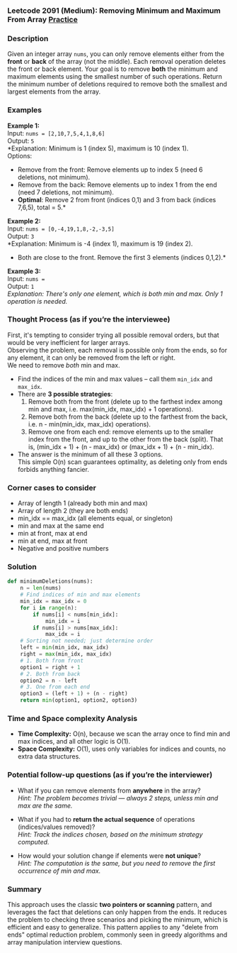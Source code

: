 ### Leetcode 2091 (Medium): Removing Minimum and Maximum From Array [Practice](https://leetcode.com/problems/removing-minimum-and-maximum-from-array)

### Description  
Given an integer array `nums`, you can only remove elements either from the **front** or **back** of the array (not the middle). Each removal operation deletes the front or back element. Your goal is to remove **both** the minimum and maximum elements using the smallest number of such operations. Return the minimum number of deletions required to remove both the smallest and largest elements from the array.

### Examples  

**Example 1:**  
Input: `nums = [2,10,7,5,4,1,8,6]`  
Output: `5`  
*Explanation: Minimum is 1 (index 5), maximum is 10 (index 1).  
Options:  
- Remove from the front: Remove elements up to index 5 (need 6 deletions, not minimum).  
- Remove from the back: Remove elements up to index 1 from the end (need 7 deletions, not minimum).  
- **Optimal**: Remove 2 from front (indices 0,1) and 3 from back (indices 7,6,5), total = 5.*

**Example 2:**  
Input: `nums = [0,-4,19,1,8,-2,-3,5]`  
Output: `3`  
*Explanation: Minimum is -4 (index 1), maximum is 19 (index 2).  
- Both are close to the front. Remove the first 3 elements (indices 0,1,2).*

**Example 3:**  
Input: `nums = `  
Output: `1`  
*Explanation: There's only one element, which is both min and max. Only 1 operation is needed.*

### Thought Process (as if you’re the interviewee)  
First, it's tempting to consider trying all possible removal orders, but that would be very inefficient for larger arrays.  
Observing the problem, each removal is possible only from the ends, so for any element, it can only be removed from the left or right.  
We need to remove *both* min and max.  
- Find the indices of the min and max values – call them `min_idx` and `max_idx`.
- There are **3 possible strategies**:  
  1. Remove both from the front (delete up to the farthest index among min and max, i.e. max(min_idx, max_idx) + 1 operations).
  2. Remove both from the back (delete up to the farthest from the back, i.e. n - min(min_idx, max_idx) operations).
  3. Remove one from each end: remove elements up to the smaller index from the front, and up to the other from the back (split). That is, (min_idx + 1) + (n - max_idx) or (max_idx + 1) + (n - min_idx).
- The answer is the minimum of all these 3 options.  
This simple O(n) scan guarantees optimality, as deleting only from ends forbids anything fancier.

### Corner cases to consider  
- Array of length 1 (already both min and max)
- Array of length 2 (they are both ends)
- min_idx == max_idx (all elements equal, or singleton)
- min and max at the same end
- min at front, max at end  
- min at end, max at front  
- Negative and positive numbers

### Solution

```python
def minimumDeletions(nums):
    n = len(nums)
    # Find indices of min and max elements
    min_idx = max_idx = 0
    for i in range(n):
        if nums[i] < nums[min_idx]:
            min_idx = i
        if nums[i] > nums[max_idx]:
            max_idx = i
    # Sorting not needed; just determine order
    left = min(min_idx, max_idx)
    right = max(min_idx, max_idx)
    # 1. Both from front
    option1 = right + 1
    # 2. Both from back
    option2 = n - left
    # 3. One from each end
    option3 = (left + 1) + (n - right)
    return min(option1, option2, option3)
```

### Time and Space complexity Analysis  

- **Time Complexity:** O(n), because we scan the array once to find min and max indices, and all other logic is O(1).
- **Space Complexity:** O(1), uses only variables for indices and counts, no extra data structures.

### Potential follow-up questions (as if you’re the interviewer)  

- What if you can remove elements from **anywhere** in the array?  
  *Hint: The problem becomes trivial — always 2 steps, unless min and max are the same.*

- What if you had to **return the actual sequence** of operations (indices/values removed)?  
  *Hint: Track the indices chosen, based on the minimum strategy computed.*

- How would your solution change if elements were **not unique**?  
  *Hint: The computation is the same, but you need to remove the first occurrence of min and max.*

### Summary
This approach uses the classic **two pointers or scanning** pattern, and leverages the fact that deletions can only happen from the ends. It reduces the problem to checking three scenarios and picking the minimum, which is efficient and easy to generalize. This pattern applies to any "delete from ends" optimal reduction problem, commonly seen in greedy algorithms and array manipulation interview questions.